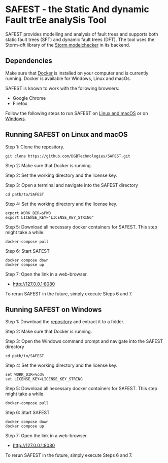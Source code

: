 # SAFEST - the Static And dynamic Fault trEe analySis Tool

SAFEST provides modelling and analysis of fault trees and supports both static fault trees (SFT) and dynamic fault trees (DFT).
The tool uses the Storm-dft library of the [Storm modelchecker](https://www.stormchecker.org/) in its backend.

## Dependencies
Make sure that [Docker](https://www.docker.com/) is installed on your computer and is currently running.
Docker is available for Windows, Linux and macOs.

SAFEST is known to work with the following browsers:
- Google Chrome
- Firefox

Follow the following steps to run SAFEST on [Linux and macOS](#running-safest-on-linux-and-macos) or on [Windows](#running-safest-on-windows).


## Running SAFEST on Linux and macOS

Step 1: Clone the repository.

```
git clone https://github.com/DGBTechnologies/SAFEST.git
```

Step 2: Make sure that Docker is running.

Step 2: Set the working directory and the license key.

Step 3: Open a terminal and navigate into the SAFEST directory
```
cd path/to/SAFEST
```

Step 4: Set the working directory and the license key.
```
export WORK_DIR=$PWD
export LICENSE_KEY="LICENSE_KEY_STRING"
```

Step 5: Download all necessary docker containers for SAFEST.
This step might take a while.
```
docker-compose pull
```

Step 6: Start SAFEST
```
docker compose down
docker compose up
```

Step 7: Open the link in a web-browser.
- http://127.0.0.1:8080

To rerun SAFEST in the future, simply execute Steps 6 and 7.


## Running SAFEST on Windows

Step 1: Download the [repository](https://github.com/volkm/SAFEST/archive/refs/heads/main.zip) and extract it to a folder.

Step 2: Make sure that Docker is running.

Step 3: Open the Windows command prompt and navigate into the SAFEST directory
```
cd path/to/SAFEST
```

Step 4: Set the working directory and the license key.
```
set WORK_DIR=%cd%
set LICENSE_KEY=LICENSE_KEY_STRING
```

Step 5: Download all necessary docker containers for SAFEST.
This step might take a while.
```
docker-compose pull
```

Step 6: Start SAFEST
```
docker compose down
docker compose up
```

Step 7: Open the link in a web-browser.
- http://127.0.0.1:8080

To rerun SAFEST in the future, simply execute Steps 6 and 7.
